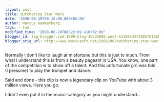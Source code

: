 ```yaml
---
layout: post
title: Butchering Star Wars
date: '2008-06-10T08:18:00.003+02:00'
author: Marcus Hammarberg
tags: - Fun
modified_time: '2008-06-10T08:22:09.416+02:00'
blogger_id: tag:blogger.com,1999:blog-36533086.post-5110854271985701620
blogger_orig_url: http://www.marcusoft.net/2008/06/butchering-star-wars.html
---
```


Normally
I don't like to laugh at misfortune but this is just to much. From what
I understand this is from a beauty pageant in USA. You know, one part of
the competition is to show off a talent. And this unfortunate girl was
told (I presume) to play the trumpet and dance.

Said and done - this clip is now a legendary clip on YouTube with about
3 million views. Here you go:






<div align="left">

I don't even put it in the music-category as you might understand...

</div>
